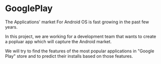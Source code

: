 # GooglePlay

The Applications' market For Android OS is fast growing in the past few years.

In this project, we are working for a development team that wants to create a popluar app which will capture the Android market.

We will try to find the features of the most popular applications in "Google Play" store and to predict their installs based on those features.

